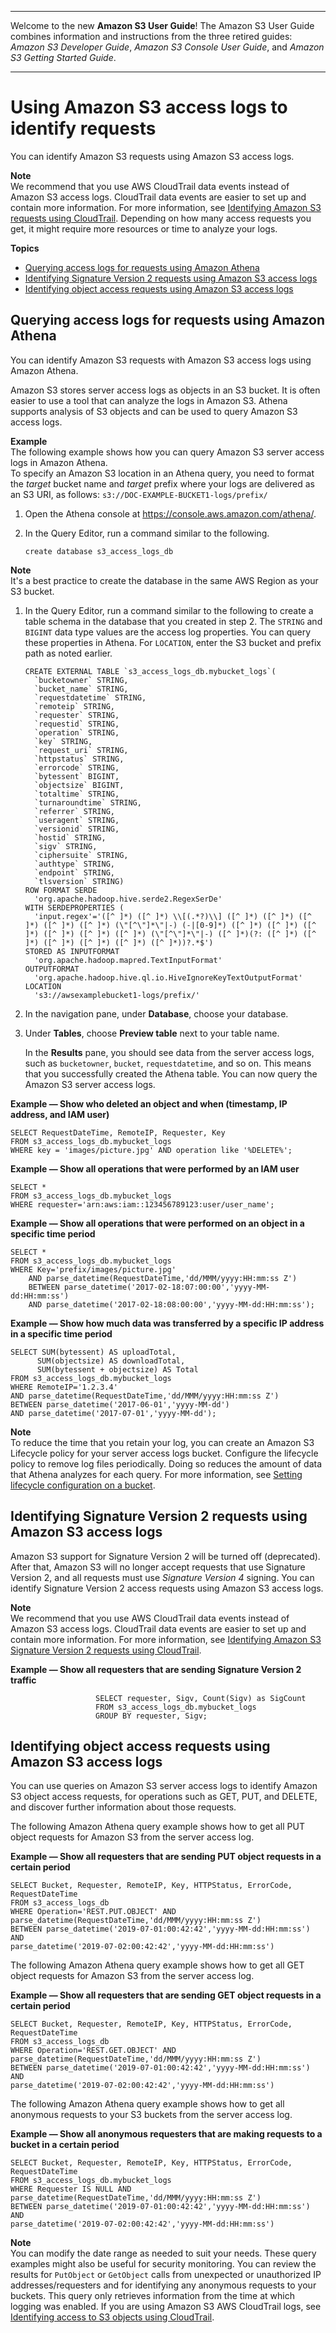 --------

Welcome to the new **Amazon S3 User Guide**\! The Amazon S3 User Guide combines information and instructions from the three retired guides: *Amazon S3 Developer Guide*, *Amazon S3 Console User Guide*, and *Amazon S3 Getting Started Guide*\.

--------

# Using Amazon S3 access logs to identify requests<a name="using-s3-access-logs-to-identify-requests"></a>

You can identify Amazon S3 requests using Amazon S3 access logs\. 

**Note**  
We recommend that you use AWS CloudTrail data events instead of Amazon S3 access logs\. CloudTrail data events are easier to set up and contain more information\. For more information, see [Identifying Amazon S3 requests using CloudTrail](cloudtrail-request-identification.md)\.
Depending on how many access requests you get, it might require more resources or time to analyze your logs\.

**Topics**
+ [Querying access logs for requests using Amazon Athena](#querying-s3-access-logs-for-requests)
+ [Identifying Signature Version 2 requests using Amazon S3 access logs](#using-s3-access-logs-to-identify-sigv2-requests)
+ [Identifying object access requests using Amazon S3 access logs](#using-s3-access-logs-to-identify-objects-access)

## Querying access logs for requests using Amazon Athena<a name="querying-s3-access-logs-for-requests"></a>

You can identify Amazon S3 requests with Amazon S3 access logs using Amazon Athena\. 

Amazon S3 stores server access logs as objects in an S3 bucket\. It is often easier to use a tool that can analyze the logs in Amazon S3\. Athena supports analysis of S3 objects and can be used to query Amazon S3 access logs\.

**Example**  
The following example shows how you can query Amazon S3 server access logs in Amazon Athena\.   
To specify an Amazon S3 location in an Athena query, you need to format the *target* bucket name and *target* prefix where your logs are delivered as an S3 URI, as follows: `s3://DOC-EXAMPLE-BUCKET1-logs/prefix/` 

1. Open the Athena console at [https://console\.aws\.amazon\.com/athena/](https://console.aws.amazon.com/athena/home)\.

1. In the Query Editor, run a command similar to the following\.

   ```
   create database s3_access_logs_db
   ```
**Note**  
It's a best practice to create the database in the same AWS Region as your S3 bucket\. 

1. In the Query Editor, run a command similar to the following to create a table schema in the database that you created in step 2\. The `STRING` and `BIGINT` data type values are the access log properties\. You can query these properties in Athena\. For `LOCATION`, enter the S3 bucket and prefix path as noted earlier\.

   ```
   CREATE EXTERNAL TABLE `s3_access_logs_db.mybucket_logs`(
     `bucketowner` STRING, 
     `bucket_name` STRING, 
     `requestdatetime` STRING, 
     `remoteip` STRING, 
     `requester` STRING, 
     `requestid` STRING, 
     `operation` STRING, 
     `key` STRING, 
     `request_uri` STRING, 
     `httpstatus` STRING, 
     `errorcode` STRING, 
     `bytessent` BIGINT, 
     `objectsize` BIGINT, 
     `totaltime` STRING, 
     `turnaroundtime` STRING, 
     `referrer` STRING, 
     `useragent` STRING, 
     `versionid` STRING, 
     `hostid` STRING, 
     `sigv` STRING, 
     `ciphersuite` STRING, 
     `authtype` STRING, 
     `endpoint` STRING, 
     `tlsversion` STRING)
   ROW FORMAT SERDE 
     'org.apache.hadoop.hive.serde2.RegexSerDe' 
   WITH SERDEPROPERTIES ( 
     'input.regex'='([^ ]*) ([^ ]*) \\[(.*?)\\] ([^ ]*) ([^ ]*) ([^ ]*) ([^ ]*) ([^ ]*) (\"[^\"]*\"|-) (-|[0-9]*) ([^ ]*) ([^ ]*) ([^ ]*) ([^ ]*) ([^ ]*) ([^ ]*) (\"[^\"]*\"|-) ([^ ]*)(?: ([^ ]*) ([^ ]*) ([^ ]*) ([^ ]*) ([^ ]*) ([^ ]*))?.*$') 
   STORED AS INPUTFORMAT 
     'org.apache.hadoop.mapred.TextInputFormat' 
   OUTPUTFORMAT 
     'org.apache.hadoop.hive.ql.io.HiveIgnoreKeyTextOutputFormat'
   LOCATION
     's3://awsexamplebucket1-logs/prefix/'
   ```

1. In the navigation pane, under **Database**, choose your database\.

1. Under **Tables**, choose **Preview table** next to your table name\.

   In the **Results** pane, you should see data from the server access logs, such as `bucketowner`, `bucket`, `requestdatetime`, and so on\. This means that you successfully created the Athena table\. You can now query the Amazon S3 server access logs\.

**Example — Show who deleted an object and when \(timestamp, IP address, and IAM user\)**  

```
SELECT RequestDateTime, RemoteIP, Requester, Key 
FROM s3_access_logs_db.mybucket_logs 
WHERE key = 'images/picture.jpg' AND operation like '%DELETE%';
```

**Example — Show all operations that were performed by an IAM user**  

```
SELECT * 
FROM s3_access_logs_db.mybucket_logs 
WHERE requester='arn:aws:iam::123456789123:user/user_name';
```

**Example — Show all operations that were performed on an object in a specific time period**  

```
SELECT *
FROM s3_access_logs_db.mybucket_logs
WHERE Key='prefix/images/picture.jpg' 
    AND parse_datetime(RequestDateTime,'dd/MMM/yyyy:HH:mm:ss Z')
    BETWEEN parse_datetime('2017-02-18:07:00:00','yyyy-MM-dd:HH:mm:ss')
    AND parse_datetime('2017-02-18:08:00:00','yyyy-MM-dd:HH:mm:ss');
```

**Example — Show how much data was transferred by a specific IP address in a specific time period**  

```
SELECT SUM(bytessent) AS uploadTotal,
      SUM(objectsize) AS downloadTotal,
      SUM(bytessent + objectsize) AS Total
FROM s3_access_logs_db.mybucket_logs
WHERE RemoteIP='1.2.3.4'
AND parse_datetime(RequestDateTime,'dd/MMM/yyyy:HH:mm:ss Z')
BETWEEN parse_datetime('2017-06-01','yyyy-MM-dd')
AND parse_datetime('2017-07-01','yyyy-MM-dd');
```

**Note**  
To reduce the time that you retain your log, you can create an Amazon S3 Lifecycle policy for your server access logs bucket\. Configure the lifecycle policy to remove log files periodically\. Doing so reduces the amount of data that Athena analyzes for each query\. For more information, see [Setting lifecycle configuration on a bucket](how-to-set-lifecycle-configuration-intro.md)\.

## Identifying Signature Version 2 requests using Amazon S3 access logs<a name="using-s3-access-logs-to-identify-sigv2-requests"></a>

Amazon S3 support for Signature Version 2 will be turned off \(deprecated\)\. After that, Amazon S3 will no longer accept requests that use Signature Version 2, and all requests must use *Signature Version 4* signing\. You can identify Signature Version 2 access requests using Amazon S3 access logs\. 

**Note**  
We recommend that you use AWS CloudTrail data events instead of Amazon S3 access logs\. CloudTrail data events are easier to set up and contain more information\. For more information, see [Identifying Amazon S3 Signature Version 2 requests using CloudTrail](cloudtrail-request-identification.md#cloudtrail-identification-sigv2-requests)\.

**Example — Show all requesters that are sending Signature Version 2 traffic**  

```
                   SELECT requester, Sigv, Count(Sigv) as SigCount 
                   FROM s3_access_logs_db.mybucket_logs
                   GROUP BY requester, Sigv;
```

## Identifying object access requests using Amazon S3 access logs<a name="using-s3-access-logs-to-identify-objects-access"></a>

You can use queries on Amazon S3 server access logs to identify Amazon S3 object access requests, for operations such as GET, PUT, and DELETE, and discover further information about those requests\.

The following Amazon Athena query example shows how to get all PUT object requests for Amazon S3 from the server access log\. 

**Example — Show all requesters that are sending PUT object requests in a certain period**  

```
SELECT Bucket, Requester, RemoteIP, Key, HTTPStatus, ErrorCode, RequestDateTime
FROM s3_access_logs_db
WHERE Operation='REST.PUT.OBJECT' AND
parse_datetime(RequestDateTime,'dd/MMM/yyyy:HH:mm:ss Z') 
BETWEEN parse_datetime('2019-07-01:00:42:42','yyyy-MM-dd:HH:mm:ss')
AND 
parse_datetime('2019-07-02:00:42:42','yyyy-MM-dd:HH:mm:ss')
```

The following Amazon Athena query example shows how to get all GET object requests for Amazon S3 from the server access log\. 

**Example — Show all requesters that are sending GET object requests in a certain period**  

```
SELECT Bucket, Requester, RemoteIP, Key, HTTPStatus, ErrorCode, RequestDateTime
FROM s3_access_logs_db
WHERE Operation='REST.GET.OBJECT' AND
parse_datetime(RequestDateTime,'dd/MMM/yyyy:HH:mm:ss Z') 
BETWEEN parse_datetime('2019-07-01:00:42:42','yyyy-MM-dd:HH:mm:ss')
AND 
parse_datetime('2019-07-02:00:42:42','yyyy-MM-dd:HH:mm:ss')
```

The following Amazon Athena query example shows how to get all anonymous requests to your S3 buckets from the server access log\. 

**Example — Show all anonymous requesters that are making requests to a bucket in a certain period**  

```
SELECT Bucket, Requester, RemoteIP, Key, HTTPStatus, ErrorCode, RequestDateTime
FROM s3_access_logs_db.mybucket_logs
WHERE Requester IS NULL AND
parse_datetime(RequestDateTime,'dd/MMM/yyyy:HH:mm:ss Z') 
BETWEEN parse_datetime('2019-07-01:00:42:42','yyyy-MM-dd:HH:mm:ss')
AND 
parse_datetime('2019-07-02:00:42:42','yyyy-MM-dd:HH:mm:ss')
```

**Note**  
You can modify the date range as needed to suit your needs\.
These query examples might also be useful for security monitoring\. You can review the results for `PutObject` or `GetObject` calls from unexpected or unauthorized IP addresses/requesters and for identifying any anonymous requests to your buckets\.
This query only retrieves information from the time at which logging was enabled\. 
If you are using Amazon S3 AWS CloudTrail logs, see [Identifying access to S3 objects using CloudTrail](cloudtrail-request-identification.md#cloudtrail-identification-object-access)\. 